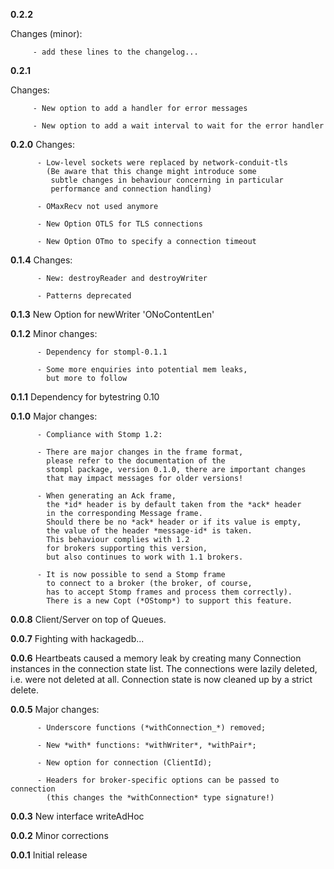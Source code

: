 __0.2.2__
 
   Changes (minor):
 
         - add these lines to the changelog...
         
__0.2.1__ 

   Changes:

         - New option to add a handler for error messages

         - New option to add a wait interval to wait for the error handler

__0.2.0__ 
   Changes:

          - Low-level sockets were replaced by network-conduit-tls
            (Be aware that this change might introduce some
             subtle changes in behaviour concerning in particular 
             performance and connection handling)

          - OMaxRecv not used anymore

          - New Option OTLS for TLS connections

          - New Option OTmo to specify a connection timeout

__0.1.4__ 
   Changes:

          - New: destroyReader and destroyWriter

          - Patterns deprecated

__0.1.3__ 
   New Option for newWriter 'ONoContentLen'


__0.1.2__ 
   Minor changes:

          - Dependency for stompl-0.1.1

          - Some more enquiries into potential mem leaks,
            but more to follow

__0.1.1__ 
   Dependency for bytestring 0.10

__0.1.0__ 
   Major changes:

          - Compliance with Stomp 1.2:

          - There are major changes in the frame format,
            please refer to the documentation of the 
            stompl package, version 0.1.0, there are important changes
            that may impact messages for older versions!

          - When generating an Ack frame,
            the *id* header is by default taken from the *ack* header
            in the corresponding Message frame.
            Should there be no *ack* header or if its value is empty,
            the value of the header *message-id* is taken.
            This behaviour complies with 1.2 
            for brokers supporting this version,
            but also continues to work with 1.1 brokers.

          - It is now possible to send a Stomp frame
            to connect to a broker (the broker, of course,
            has to accept Stomp frames and process them correctly).
            There is a new Copt (*OStomp*) to support this feature.

__0.0.8__ 
   Client/Server on top of Queues.

__0.0.7__ 
   Fighting with hackagedb...

__0.0.6__ 
      Heartbeats caused a memory leak by creating 
      many Connection instances in the connection state list.
      The connections were lazily deleted, i.e. were
      not deleted at all.
      Connection state is now cleaned up by a strict delete.

__0.0.5__ 
   Major changes:

          - Underscore functions (*withConnection_*) removed; 

          - New *with* functions: *withWriter*, *withPair*;

          - New option for connection (ClientId);

          - Headers for broker-specific options can be passed to connection
            (this changes the *withConnection* type signature!)

__0.0.3__ 
   New interface writeAdHoc

__0.0.2__ 
   Minor corrections

__0.0.1__ 
   Initial release
